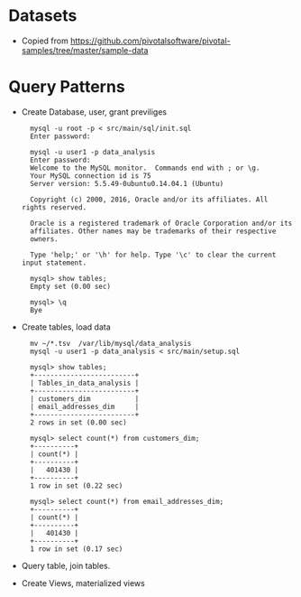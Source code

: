 
# Datasets #


* Copied from https://github.com/pivotalsoftware/pivotal-samples/tree/master/sample-data

# Query Patterns #

* Create Database, user, grant previliges

		mysql -u root -p < src/main/sql/init.sql
		Enter password:	

		mysql -u user1 -p data_analysis
		Enter password:
		Welcome to the MySQL monitor.  Commands end with ; or \g.
		Your MySQL connection id is 75
		Server version: 5.5.49-0ubuntu0.14.04.1 (Ubuntu)

		Copyright (c) 2000, 2016, Oracle and/or its affiliates. All rights reserved.

		Oracle is a registered trademark of Oracle Corporation and/or its
		affiliates. Other names may be trademarks of their respective
		owners.

		Type 'help;' or '\h' for help. Type '\c' to clear the current input statement.

		mysql> show tables;
		Empty set (0.00 sec)

		mysql> \q
		Bye
	
		
* Create tables, load data

		mv ~/*.tsv  /var/lib/mysql/data_analysis
		mysql -u user1 -p data_analysis < src/main/setup.sql				

		mysql> show tables;
		+-------------------------+
		| Tables_in_data_analysis |
		+-------------------------+
		| customers_dim           |
		| email_addresses_dim     |
		+-------------------------+
		2 rows in set (0.00 sec)

		mysql> select count(*) from customers_dim;
		+----------+
		| count(*) |
		+----------+
		|   401430 |
		+----------+
		1 row in set (0.22 sec)

		mysql> select count(*) from email_addresses_dim;
		+----------+
		| count(*) |
		+----------+
		|   401430 |
		+----------+
		1 row in set (0.17 sec)
		

* Query table, join tables.
* Create Views, materialized views

